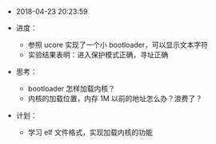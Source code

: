 - 2018-04-23 20:23:59
- 进度：
    + 参照 ucore 实现了一个小 bootloader，可以显示文本字符
    + 实验结果表明：进入保护模式正确，寻址正确

- 思考：
    + bootloader 怎样加载内核？
    + 内核的加载位置，内存 1M 以前的地址怎么办？浪费了？

- 计划：
    + 学习 elf 文件格式，实现加载内核的功能